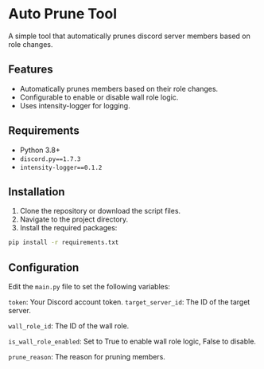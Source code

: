 # Auto Prune Tool

A simple tool that automatically prunes discord server members based on role changes.

## Features

- Automatically prunes members based on their role changes.
- Configurable to enable or disable wall role logic.
- Uses intensity-logger for logging.

## Requirements

- Python 3.8+
- `discord.py==1.7.3`
- `intensity-logger==0.1.2`

## Installation

1. Clone the repository or download the script files.
2. Navigate to the project directory.
3. Install the required packages:

```sh
pip install -r requirements.txt
```

## Configuration
Edit the `main.py` file to set the following variables:

`token`: Your Discord account token.
`target_server_id`: The ID of the target server.

`wall_role_id`: The ID of the wall role.

`is_wall_role_enabled`: Set to True to enable wall role logic, False to disable.

`prune_reason`: The reason for pruning members.
